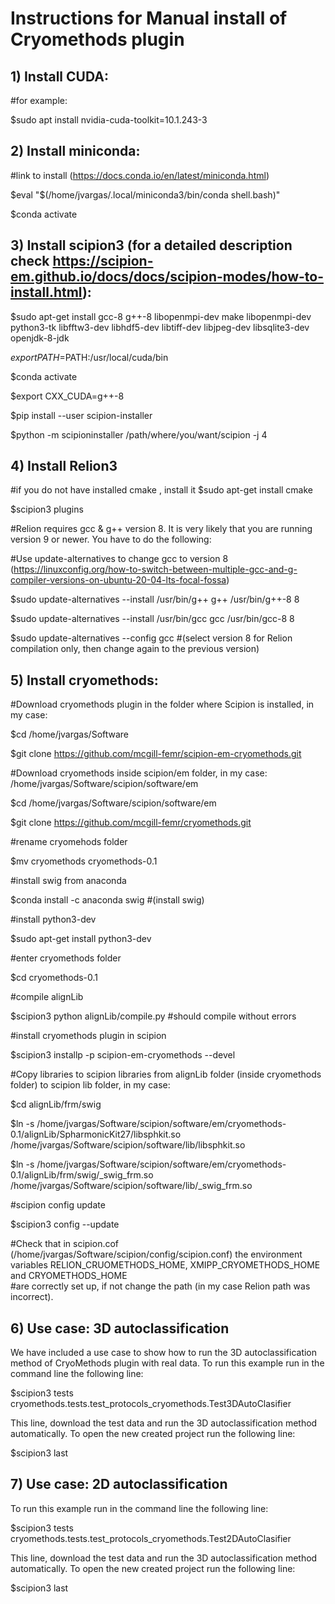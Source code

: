 # Instructions for Manual install of Cryomethods plugin

## 1) Install CUDA: 

  #for example:
  
  $sudo apt install nvidia-cuda-toolkit=10.1.243-3

## 2) Install miniconda: 

  #link to install (https://docs.conda.io/en/latest/miniconda.html)
  
  $eval "$(/home/jvargas/.local/miniconda3/bin/conda shell.bash)"
  
  $conda activate

## 3) Install scipion3 (for a detailed description check https://scipion-em.github.io/docs/docs/scipion-modes/how-to-install.html):

  $sudo apt-get install gcc-8 g++-8 libopenmpi-dev make libopenmpi-dev python3-tk libfftw3-dev libhdf5-dev libtiff-dev libjpeg-dev libsqlite3-dev openjdk-8-jdk
  
  $export PATH=$PATH:/usr/local/cuda/bin
  
  $conda activate
  
  $export CXX_CUDA=g++-8
  
  $pip install --user scipion-installer
  
  $python -m scipioninstaller /path/where/you/want/scipion -j 4

## 4) Install Relion3

  #if you do not have installed cmake , install it $sudo apt-get install cmake 
  
  $scipion3 plugins 

  #Relion requires gcc & g++ version 8. It is very likely that you are running version 9 or newer. You have to do the following:
  
  #Use update-alternatives to change gcc to version 8 (https://linuxconfig.org/how-to-switch-between-multiple-gcc-and-g-compiler-versions-on-ubuntu-20-04-lts-focal-fossa)

  $sudo update-alternatives --install /usr/bin/g++ g++ /usr/bin/g++-8 8
  
  $sudo update-alternatives --install /usr/bin/gcc gcc /usr/bin/gcc-8 8
  
  $sudo update-alternatives --config gcc #(select version 8 for Relion compilation only, then change again to the previous version)

## 5) Install cryomethods:

  #Download cryomethods plugin in the folder where Scipion is installed, in my case:

  $cd  /home/jvargas/Software
  
  $git clone https://github.com/mcgill-femr/scipion-em-cryomethods.git

  #Download cryomethods inside scipion/em folder, in my case: /home/jvargas/Software/scipion/software/em
  
  $cd /home/jvargas/Software/scipion/software/em
  
  $git clone https://github.com/mcgill-femr/cryomethods.git 

  #rename cryomehods folder
  
  $mv cryomethods cryomethods-0.1
  
  #install swig from anaconda
  
  $conda install -c anaconda swig #(install swig)

  #install python3-dev
  
  $sudo apt-get install python3-dev
  
  #enter cryomethods folder
  
  $cd cryomethods-0.1

  #compile alignLib
  
  $scipion3 python alignLib/compile.py #should compile without errors

  #install cryomethods plugin in scipion
  
  $scipion3 installp -p scipion-em-cryomethods --devel

  #Copy libraries to scipion libraries from alignLib folder (inside cryomethods folder) to scipion lib folder, in my case:
  
  $cd alignLib/frm/swig

  $ln -s /home/jvargas/Software/scipion/software/em/cryomethods-0.1/alignLib/SpharmonicKit27/libsphkit.so /home/jvargas/Software/scipion/software/lib/libsphkit.so
  
  $ln -s /home/jvargas/Software/scipion/software/em/cryomethods-0.1/alignLib/frm/swig/_swig_frm.so /home/jvargas/Software/scipion/software/lib/_swig_frm.so

  #scipion config update
  
  $scipion3 config --update 

  #Check that in scipion.cof (/home/jvargas/Software/scipion/config/scipion.conf) the environment variables RELION_CRUOMETHODS_HOME, XMIPP_CRYOMETHODS_HOME and CRYOMETHODS_HOME   
  #are correctly set up, if not change the path (in my case Relion path was incorrect).

  ## 6) Use case: 3D autoclassification 
  We have included a use case to show how to run the 3D autoclassification method of CryoMethods plugin with real data. To run this example run in the command line the following line:

$scipion3 tests cryomethods.tests.test_protocols_cryomethods.Test3DAutoClasifier

This line, download the test data and run the 3D autoclassification method automatically. To open the new created project run the following line:

$scipion3 last

## 7) Use case: 2D autoclassification
To run this example run in the command line the following line:

$scipion3 tests cryomethods.tests.test_protocols_cryomethods.Test2DAutoClasifier

This line, download the test data and run the 3D autoclassification method automatically. To open the new created project run the following line:

$scipion3 last
